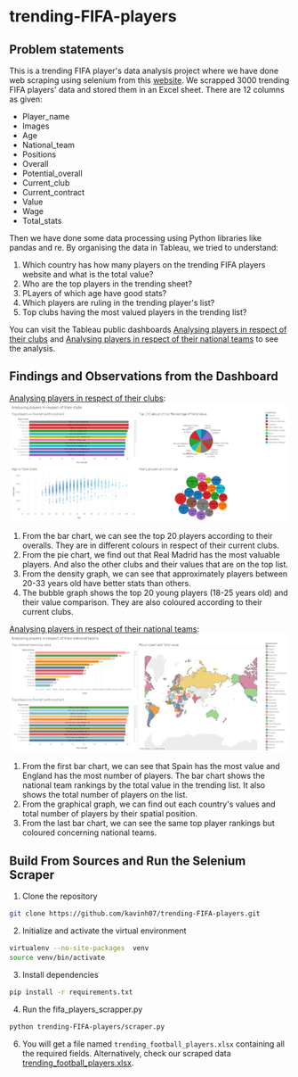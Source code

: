 # trending-FIFA-players

## Problem statements
This is a trending FIFA player's data analysis project where we have done web scraping using selenium from this [website](https://sofifa.com/players).
We scrapped 3000 trending FIFA players' data and stored them in an Excel sheet. There are 12 columns as given:
  - Player_name
  - Images
  - Age
  - National_team
  - Positions
  - Overall
  - Potential_overall
  - Current_club
  - Current_contract
  - Value
  - Wage
  - Total_stats </br>

Then we have done some data processing using Python libraries like pandas and re.
By organising the data in Tableau, we tried to understand:
  1. Which country has how many players on the trending FIFA players website and what is the total value?
  2. Who are the top players in the trending sheet?
  3. PLayers of which age have good stats?
  4. Which players are ruling in the trending player's list?
  5. Top clubs having the most valued players in the trending list?
     
You can visit the Tableau public dashboards [Analysing players in respect of their clubs](https://public.tableau.com/app/profile/md.kabin.hasan.kanchon/viz/TrendingFIFAplayersanalysis/Dashboard1) and [Analysing players in respect of their national teams](https://public.tableau.com/views/TrendingFIFAplayersanalysis/Dashboard2?:language=en-GB&:display_count=n&:origin=viz_share_link) to see the analysis.

## Findings and Observations from the Dashboard
[Analysing players in respect of their clubs](https://public.tableau.com/app/profile/md.kabin.hasan.kanchon/viz/TrendingFIFAplayersanalysis/Dashboard1):
![Analysing players in respect of their clubs image](https://github.com/kavinh07/trending-FIFA-players/blob/main/images/analysing_players_in_respect_of_their_clubs.png)
  1. From the bar chart, we can see the top 20 players according to their overalls. They are in different colours in respect of their current clubs.
  2. From the pie chart, we find out that Real Madrid has the most valuable players. And also the other clubs and their values that are on the top list.
  3. From the density graph, we can see that approximately players between 20-33 years old have better stats than others.
  4. The bubble graph shows the top 20 young players (18-25 years old) and their value comparison. They are also coloured according to their current clubs.
     
[Analysing players in respect of their national teams](https://public.tableau.com/views/TrendingFIFAplayersanalysis/Dashboard2?:language=en-GB&:display_count=n&:origin=viz_share_link):
![Analysing players in respect of their national teams image](https://github.com/kavinh07/trending-FIFA-players/blob/main/images/analysing_players_in_respect_of_their_national_teams.png)
  1. From the first bar chart, we can see that Spain has the most value and England has the most number of players. The bar chart shows the national team rankings by the total value in the trending list. It also shows the total number of players on the list.
  2. From the graphical graph, we can find out each country's values and total number of players by their spatial position.
  3. From the last bar chart, we can see the same top player rankings but coloured concerning national teams.
  

## Build From Sources and Run the Selenium Scraper
1. Clone the repository
```bash
git clone https://github.com/kavinh07/trending-FIFA-players.git
```
2. Initialize and activate the virtual environment
```bash
virtualenv --no-site-packages  venv
source venv/bin/activate
```
3. Install dependencies
```bash
pip install -r requirements.txt
```
4. Run the fifa_players_scrapper.py
```bash
python trending-FIFA-players/scraper.py
```
6. You will get a file named `trending_football_players.xlsx` containing all the required fields. 
Alternatively, check our scraped data [trending_football_players.xlsx](https://github.com/kavinh07/trending-FIFA-players/blob/main/data/trending_football_players.xlsx).
